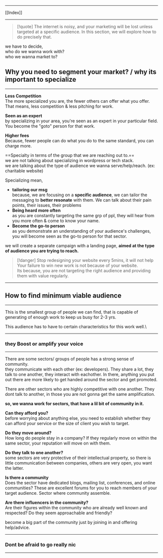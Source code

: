 
---
[[Index]]

---

> [!quote] The internet is noisy, and your marketing will be lost unless targeted at a specific audience. In this section, we will explore how to do precisely that.


we have to decide,\
who do we wanna work with?\
who we wanna market to?

## Why you need to segment your market? / why its important to specialize
---
**Less Competition**\
The more specialized you are, the fewer others can offer what you offer. That means, less competition & less pitching for work.

**Seen as an expert**\
by specializing in your area, you're seen as an expert in your particular field. You become the "goto" person for that work.

 **Higher fees**\
Because, fewer people can do what you do to the same standard, you can charge more.


==Specialty in terms of the group that we are reaching out to.==\
we are not talking about specializing in wordpress or tech stack.\
we are talking about the type of audience we wanna serve/help/reach. (ex: charitable website)

Specializing mean,
- **tailoring our msg**\
	because, we are focusing on a **specific audience**, we can tailor the messaging to **better resonate** with them. We can talk about their pain points, their issues, their problems
- **Being heard more often**\
	as you are constantly targeting the same grp of ppl, they will hear from you more often & come to know your name.
- **Become the go-to person**\
	as you demonstrate an understanding of your audience's challenges, you will become seen as the go-to person for that sector.

we will create a separate campaign with a landing page, **aimed at the type of audience you are trying to reach.**


> [!danger] Stop redesigning your website every 5mins, it will not help
> Your failure to win new work is not because of your website.\
> Its because, you are not targeting the right audience and providing them with value regularly.


---
## How to find minimum viable audience
---
This is the smallest group of people we can find, that is capable of generating of enough work to keep us busy for 2-3 yrs.

This audience has to have to certain characteristics for this work well.\

---
### they Boost or amplify your voice
---
There are some sectors/ groups of people has a strong sense of community.\
they communicate with each other (ex: developers). They share a lot, they talk to one another, they interact with eachother. In there, anything you put out there are more likely to get handed around the sector and get promoted.

There are other sectors who are highly competitive with one another. They dont talk to another, in those you are not gonna get the same amplification. 

**so, we wanna work for sectors, that have a lil bit of community in it.**

**Can they afford you?**\
before worrying about anything else, you need to establish whether they can afford your service or the size of client you wish to target.

**Do they move around?**\
How long do people stay in a company? If they regularly move on within the same sector, your reputation will move on with them.

**Do they talk to one another?**\
some sectors are very protective of their intellectual property, so there is little communication between companies, others are very open, you want the latter.

**Is there a community**\
Does the sector have dedicated blogs, mailing list, conferences, and online communities? These are excellent forums for you to reach members of your target audience. Sector where community assemble. 


**Are there influencers in the community?**\
Are their figures within the community who are already well known and respected? Do they seem approachable and friendly?

become a big part of the community just by joining in and offering help/advice.

---
### Dont be afraid to go really nic
---